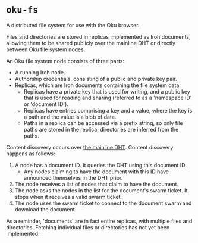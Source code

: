 # `oku-fs`

A distributed file system for use with the Oku browser.

Files and directories are stored in replicas implemented as Iroh documents, allowing them to be shared publicly over the mainline DHT or directly between Oku file system nodes.

An Oku file system node consists of three parts:
- A running Iroh node.
- Authorship credentials, consisting of a public and private key pair.
- Replicas, which are Iroh documents containing the file system data.
    - Replicas have a private key that is used for writing, and a public key that is used for reading and sharing (referred to as a 'namespace ID' or 'document ID').
    - Replicas have entries comprising a key and a value, where the key is a path and the value is a blob of data.
    - Paths in a replica can be accessed via a prefix string, so only file paths are stored in the replica; directories are inferred from the paths.

Content discovery occurs over [the mainline DHT](https://en.wikipedia.org/wiki/Mainline_DHT). Content discovery happens as follows:
1. A node has a document ID. It queries the DHT using this document ID.
    - Any nodes claiming to have the document with this ID have announced themselves in the DHT prior.
2. The node receives a list of nodes that claim to have the document.
3. The node asks the nodes in the list for the document's swarm ticket. It stops when it receives a valid swarm ticket.
4. The node uses the swarm ticket to connect to the document swarm and download the document.

As a reminder, 'documents' are in fact entire replicas, with multiple files and directories. Fetching individual files or directories has not yet been implemented.